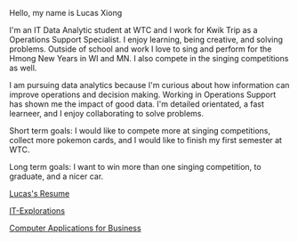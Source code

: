 Hello, my name is Lucas Xiong

I'm an IT Data Analytic student at WTC and I work for Kwik Trip as a Operations Support Specialist. I enjoy learning, being creative, and solving problems. Outside of school and work I love to sing and perform for the Hmong New Years in WI and MN. I also compete in the singing competitions as well. 

I am pursuing data analytics because I'm curious about how information can improve operations and decision making. Working in Operations Support has shown me the impact of good data. I'm detailed orientated, a fast learneer, and I enjoy collaborating to solve problems.

Short term goals:
I would like to compete more at singing competitions,
collect more pokemon cards, and
I would like to finish my first semester at WTC.

Long term goals:
I want to win more than one singing competition,
to graduate, and
a nicer car.

[Lucas's Resume](https://github.com/user-attachments/files/22930595/Lucas_Xiong_Resume_101.docx)

[IT-Explorations](https://xionglucas.github.io/it-explorations/)

[Computer Applications for Business](https://xionglucas.github.io/computer-applications-for-business/) 

